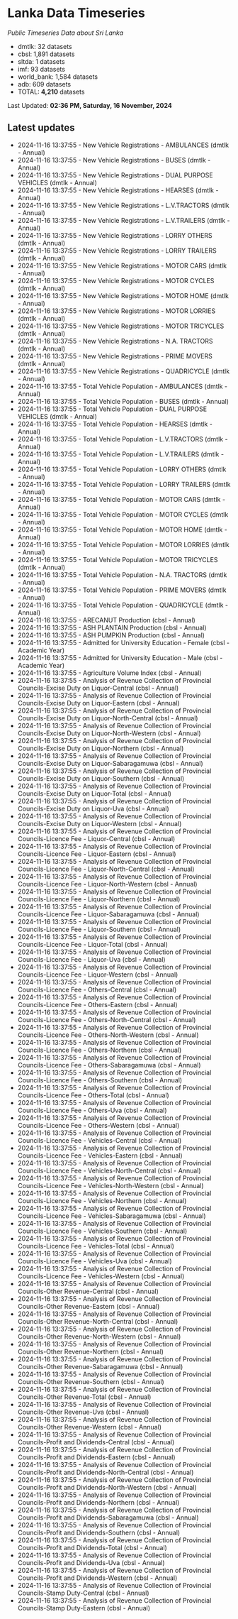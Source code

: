 # Lanka Data Timeseries
*Public Timeseries Data about Sri Lanka*

* dmtlk: 32 datasets
* cbsl: 1,891 datasets
* sltda: 1 datasets
* imf: 93 datasets
* world_bank: 1,584 datasets
* adb: 609 datasets
* TOTAL: **4,210** datasets

Last Updated: **02:36 PM, Saturday, 16 November, 2024**

## Latest updates

* 2024-11-16 13:37:55 - New Vehicle Registrations - AMBULANCES (dmtlk - Annual)
* 2024-11-16 13:37:55 - New Vehicle Registrations - BUSES (dmtlk - Annual)
* 2024-11-16 13:37:55 - New Vehicle Registrations - DUAL PURPOSE VEHICLES (dmtlk - Annual)
* 2024-11-16 13:37:55 - New Vehicle Registrations - HEARSES (dmtlk - Annual)
* 2024-11-16 13:37:55 - New Vehicle Registrations - L.V.TRACTORS (dmtlk - Annual)
* 2024-11-16 13:37:55 - New Vehicle Registrations - L.V.TRAILERS (dmtlk - Annual)
* 2024-11-16 13:37:55 - New Vehicle Registrations - LORRY OTHERS (dmtlk - Annual)
* 2024-11-16 13:37:55 - New Vehicle Registrations - LORRY TRAILERS (dmtlk - Annual)
* 2024-11-16 13:37:55 - New Vehicle Registrations - MOTOR CARS (dmtlk - Annual)
* 2024-11-16 13:37:55 - New Vehicle Registrations - MOTOR CYCLES (dmtlk - Annual)
* 2024-11-16 13:37:55 - New Vehicle Registrations - MOTOR HOME (dmtlk - Annual)
* 2024-11-16 13:37:55 - New Vehicle Registrations - MOTOR LORRIES (dmtlk - Annual)
* 2024-11-16 13:37:55 - New Vehicle Registrations - MOTOR TRICYCLES (dmtlk - Annual)
* 2024-11-16 13:37:55 - New Vehicle Registrations - N.A. TRACTORS (dmtlk - Annual)
* 2024-11-16 13:37:55 - New Vehicle Registrations - PRIME MOVERS (dmtlk - Annual)
* 2024-11-16 13:37:55 - New Vehicle Registrations - QUADRICYCLE (dmtlk - Annual)
* 2024-11-16 13:37:55 - Total Vehicle Population - AMBULANCES (dmtlk - Annual)
* 2024-11-16 13:37:55 - Total Vehicle Population - BUSES (dmtlk - Annual)
* 2024-11-16 13:37:55 - Total Vehicle Population - DUAL PURPOSE VEHICLES (dmtlk - Annual)
* 2024-11-16 13:37:55 - Total Vehicle Population - HEARSES (dmtlk - Annual)
* 2024-11-16 13:37:55 - Total Vehicle Population - L.V.TRACTORS (dmtlk - Annual)
* 2024-11-16 13:37:55 - Total Vehicle Population - L.V.TRAILERS (dmtlk - Annual)
* 2024-11-16 13:37:55 - Total Vehicle Population - LORRY OTHERS (dmtlk - Annual)
* 2024-11-16 13:37:55 - Total Vehicle Population - LORRY TRAILERS (dmtlk - Annual)
* 2024-11-16 13:37:55 - Total Vehicle Population - MOTOR CARS (dmtlk - Annual)
* 2024-11-16 13:37:55 - Total Vehicle Population - MOTOR CYCLES (dmtlk - Annual)
* 2024-11-16 13:37:55 - Total Vehicle Population - MOTOR HOME (dmtlk - Annual)
* 2024-11-16 13:37:55 - Total Vehicle Population - MOTOR LORRIES (dmtlk - Annual)
* 2024-11-16 13:37:55 - Total Vehicle Population - MOTOR TRICYCLES (dmtlk - Annual)
* 2024-11-16 13:37:55 - Total Vehicle Population - N.A. TRACTORS (dmtlk - Annual)
* 2024-11-16 13:37:55 - Total Vehicle Population - PRIME MOVERS (dmtlk - Annual)
* 2024-11-16 13:37:55 - Total Vehicle Population - QUADRICYCLE (dmtlk - Annual)
* 2024-11-16 13:37:55 - ARECANUT Production (cbsl - Annual)
* 2024-11-16 13:37:55 - ASH PLANTAIN Production (cbsl - Annual)
* 2024-11-16 13:37:55 - ASH PUMPKIN Production (cbsl - Annual)
* 2024-11-16 13:37:55 - Admitted for University Education - Female (cbsl - Academic Year)
* 2024-11-16 13:37:55 - Admitted for University Education - Male (cbsl - Academic Year)
* 2024-11-16 13:37:55 - Agriculture Volume Index (cbsl - Annual)
* 2024-11-16 13:37:55 - Analysis of Revenue Collection of Provincial Councils-Excise Duty on Liquor-Central (cbsl - Annual)
* 2024-11-16 13:37:55 - Analysis of Revenue Collection of Provincial Councils-Excise Duty on Liquor-Eastern (cbsl - Annual)
* 2024-11-16 13:37:55 - Analysis of Revenue Collection of Provincial Councils-Excise Duty on Liquor-North-Central (cbsl - Annual)
* 2024-11-16 13:37:55 - Analysis of Revenue Collection of Provincial Councils-Excise Duty on Liquor-North-Western (cbsl - Annual)
* 2024-11-16 13:37:55 - Analysis of Revenue Collection of Provincial Councils-Excise Duty on Liquor-Northern (cbsl - Annual)
* 2024-11-16 13:37:55 - Analysis of Revenue Collection of Provincial Councils-Excise Duty on Liquor-Sabaragamuwa (cbsl - Annual)
* 2024-11-16 13:37:55 - Analysis of Revenue Collection of Provincial Councils-Excise Duty on Liquor-Southern (cbsl - Annual)
* 2024-11-16 13:37:55 - Analysis of Revenue Collection of Provincial Councils-Excise Duty on Liquor-Total (cbsl - Annual)
* 2024-11-16 13:37:55 - Analysis of Revenue Collection of Provincial Councils-Excise Duty on Liquor-Uva (cbsl - Annual)
* 2024-11-16 13:37:55 - Analysis of Revenue Collection of Provincial Councils-Excise Duty on Liquor-Western (cbsl - Annual)
* 2024-11-16 13:37:55 - Analysis of Revenue Collection of Provincial Councils-Licence Fee - Liquor-Central (cbsl - Annual)
* 2024-11-16 13:37:55 - Analysis of Revenue Collection of Provincial Councils-Licence Fee - Liquor-Eastern (cbsl - Annual)
* 2024-11-16 13:37:55 - Analysis of Revenue Collection of Provincial Councils-Licence Fee - Liquor-North-Central (cbsl - Annual)
* 2024-11-16 13:37:55 - Analysis of Revenue Collection of Provincial Councils-Licence Fee - Liquor-North-Western (cbsl - Annual)
* 2024-11-16 13:37:55 - Analysis of Revenue Collection of Provincial Councils-Licence Fee - Liquor-Northern (cbsl - Annual)
* 2024-11-16 13:37:55 - Analysis of Revenue Collection of Provincial Councils-Licence Fee - Liquor-Sabaragamuwa (cbsl - Annual)
* 2024-11-16 13:37:55 - Analysis of Revenue Collection of Provincial Councils-Licence Fee - Liquor-Southern (cbsl - Annual)
* 2024-11-16 13:37:55 - Analysis of Revenue Collection of Provincial Councils-Licence Fee - Liquor-Total (cbsl - Annual)
* 2024-11-16 13:37:55 - Analysis of Revenue Collection of Provincial Councils-Licence Fee - Liquor-Uva (cbsl - Annual)
* 2024-11-16 13:37:55 - Analysis of Revenue Collection of Provincial Councils-Licence Fee - Liquor-Western (cbsl - Annual)
* 2024-11-16 13:37:55 - Analysis of Revenue Collection of Provincial Councils-Licence Fee - Others-Central (cbsl - Annual)
* 2024-11-16 13:37:55 - Analysis of Revenue Collection of Provincial Councils-Licence Fee - Others-Eastern (cbsl - Annual)
* 2024-11-16 13:37:55 - Analysis of Revenue Collection of Provincial Councils-Licence Fee - Others-North-Central (cbsl - Annual)
* 2024-11-16 13:37:55 - Analysis of Revenue Collection of Provincial Councils-Licence Fee - Others-North-Western (cbsl - Annual)
* 2024-11-16 13:37:55 - Analysis of Revenue Collection of Provincial Councils-Licence Fee - Others-Northern (cbsl - Annual)
* 2024-11-16 13:37:55 - Analysis of Revenue Collection of Provincial Councils-Licence Fee - Others-Sabaragamuwa (cbsl - Annual)
* 2024-11-16 13:37:55 - Analysis of Revenue Collection of Provincial Councils-Licence Fee - Others-Southern (cbsl - Annual)
* 2024-11-16 13:37:55 - Analysis of Revenue Collection of Provincial Councils-Licence Fee - Others-Total (cbsl - Annual)
* 2024-11-16 13:37:55 - Analysis of Revenue Collection of Provincial Councils-Licence Fee - Others-Uva (cbsl - Annual)
* 2024-11-16 13:37:55 - Analysis of Revenue Collection of Provincial Councils-Licence Fee - Others-Western (cbsl - Annual)
* 2024-11-16 13:37:55 - Analysis of Revenue Collection of Provincial Councils-Licence Fee - Vehicles-Central (cbsl - Annual)
* 2024-11-16 13:37:55 - Analysis of Revenue Collection of Provincial Councils-Licence Fee - Vehicles-Eastern (cbsl - Annual)
* 2024-11-16 13:37:55 - Analysis of Revenue Collection of Provincial Councils-Licence Fee - Vehicles-North-Central (cbsl - Annual)
* 2024-11-16 13:37:55 - Analysis of Revenue Collection of Provincial Councils-Licence Fee - Vehicles-North-Western (cbsl - Annual)
* 2024-11-16 13:37:55 - Analysis of Revenue Collection of Provincial Councils-Licence Fee - Vehicles-Northern (cbsl - Annual)
* 2024-11-16 13:37:55 - Analysis of Revenue Collection of Provincial Councils-Licence Fee - Vehicles-Sabaragamuwa (cbsl - Annual)
* 2024-11-16 13:37:55 - Analysis of Revenue Collection of Provincial Councils-Licence Fee - Vehicles-Southern (cbsl - Annual)
* 2024-11-16 13:37:55 - Analysis of Revenue Collection of Provincial Councils-Licence Fee - Vehicles-Total (cbsl - Annual)
* 2024-11-16 13:37:55 - Analysis of Revenue Collection of Provincial Councils-Licence Fee - Vehicles-Uva (cbsl - Annual)
* 2024-11-16 13:37:55 - Analysis of Revenue Collection of Provincial Councils-Licence Fee - Vehicles-Western (cbsl - Annual)
* 2024-11-16 13:37:55 - Analysis of Revenue Collection of Provincial Councils-Other Revenue-Central (cbsl - Annual)
* 2024-11-16 13:37:55 - Analysis of Revenue Collection of Provincial Councils-Other Revenue-Eastern (cbsl - Annual)
* 2024-11-16 13:37:55 - Analysis of Revenue Collection of Provincial Councils-Other Revenue-North-Central (cbsl - Annual)
* 2024-11-16 13:37:55 - Analysis of Revenue Collection of Provincial Councils-Other Revenue-North-Western (cbsl - Annual)
* 2024-11-16 13:37:55 - Analysis of Revenue Collection of Provincial Councils-Other Revenue-Northern (cbsl - Annual)
* 2024-11-16 13:37:55 - Analysis of Revenue Collection of Provincial Councils-Other Revenue-Sabaragamuwa (cbsl - Annual)
* 2024-11-16 13:37:55 - Analysis of Revenue Collection of Provincial Councils-Other Revenue-Southern (cbsl - Annual)
* 2024-11-16 13:37:55 - Analysis of Revenue Collection of Provincial Councils-Other Revenue-Total (cbsl - Annual)
* 2024-11-16 13:37:55 - Analysis of Revenue Collection of Provincial Councils-Other Revenue-Uva (cbsl - Annual)
* 2024-11-16 13:37:55 - Analysis of Revenue Collection of Provincial Councils-Other Revenue-Western (cbsl - Annual)
* 2024-11-16 13:37:55 - Analysis of Revenue Collection of Provincial Councils-Profit and Dividends-Central (cbsl - Annual)
* 2024-11-16 13:37:55 - Analysis of Revenue Collection of Provincial Councils-Profit and Dividends-Eastern (cbsl - Annual)
* 2024-11-16 13:37:55 - Analysis of Revenue Collection of Provincial Councils-Profit and Dividends-North-Central (cbsl - Annual)
* 2024-11-16 13:37:55 - Analysis of Revenue Collection of Provincial Councils-Profit and Dividends-North-Western (cbsl - Annual)
* 2024-11-16 13:37:55 - Analysis of Revenue Collection of Provincial Councils-Profit and Dividends-Northern (cbsl - Annual)
* 2024-11-16 13:37:55 - Analysis of Revenue Collection of Provincial Councils-Profit and Dividends-Sabaragamuwa (cbsl - Annual)
* 2024-11-16 13:37:55 - Analysis of Revenue Collection of Provincial Councils-Profit and Dividends-Southern (cbsl - Annual)
* 2024-11-16 13:37:55 - Analysis of Revenue Collection of Provincial Councils-Profit and Dividends-Total (cbsl - Annual)
* 2024-11-16 13:37:55 - Analysis of Revenue Collection of Provincial Councils-Profit and Dividends-Uva (cbsl - Annual)
* 2024-11-16 13:37:55 - Analysis of Revenue Collection of Provincial Councils-Profit and Dividends-Western (cbsl - Annual)
* 2024-11-16 13:37:55 - Analysis of Revenue Collection of Provincial Councils-Stamp Duty-Central (cbsl - Annual)
* 2024-11-16 13:37:55 - Analysis of Revenue Collection of Provincial Councils-Stamp Duty-Eastern (cbsl - Annual)